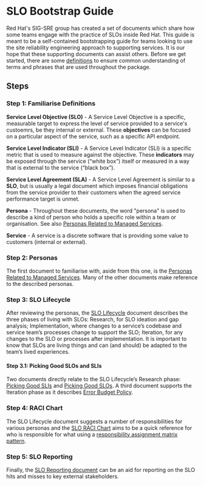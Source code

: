 # SLO Bootstrap Guide

Red Hat's SIG-SRE group has created a set of documents which share how some teams engage with the practice of SLOs inside Red Hat. This guide is meant to be a self-contained bootstrapping guide for teams looking to use the site reliability engineering approach to supporting services. It is our hope that these supporting documents can assist others. Before we get started, there are some [definitions](#step-1-familiarise-definitions) to ensure common understanding of terms and phrases that are used throughout the package.

## Steps

### Step 1: Familiarise Definitions

**Service Level Objective (SLO)** - A Service Level Objective is a specific, measurable target to express the level of service provided to a service's custoemrs, be they internal or external. These **objectives** can be focused on a particular aspect of the service, such as a specific API endpoint.

**Service Level Indicator (SLI)** - A Service Level Indicator (SLI) is a specific metric that is used to measure against the objective. These **indicators** may be exposed through the service (“white box”) itself or measured in a way that is external to the service (“black box”).

**Service Level Agreement (SLA)** - A Service Level Agreement is similar to a **SLO**, but is usually a legal document which imposes financial obligations from the service provider to their customers when the agreed service performance target is unmet.

**Persona** - Throughout these documents, the word "persona" is used to describe a kind of person who holds a specific role within a team or organisation. See also [Personas Related to Managed Services][personas-adr].

**Service** - A service is a discrete software that is providing some value to customers (internal or external).

### Step 2: Personas

The first document to familiarise with, aside from this one, is the [Personas Related to Managed Services][personas-adr]. Many of the other documents make reference to the described personas.

### Step 3: SLO Lifecycle

After reviewing the personas, the [SLO Lifecycle][slo-lifecycle-adr] document describes the three phases of living with SLOs: Research, for SLO ideation and gap analysis; Implementation, where changes to a service’s codebase and service team’s processes change to support the SLO; Iteration, for any changes to the SLO or processes after implementation. It is important to know that SLOs are living things and can (and should) be adapted to the team’s lived experiences.

#### Step 3.1: Picking Good SLOs and SLIs

Two documents directly relate to the SLO Lifecycle’s Research phase: [Picking Good SLIs][sli-guide] and [Picking Good SLOs][slo-guide]. A third document supports the Iteration phase as it describes [Error Budget Policy][error-budget-policy].

### Step 4: RACI Chart

The SLO Lifecycle document suggests a number of responsibilities for various personas and the [SLO RACI Chart][raci-chart-adr] aims to be a quick reference for who is responsible for what using a [responsibility assignment matrix pattern][raci-wiki-page].

### Step 5: SLO Reporting

Finally, the [SLO Reporting document][slo-reporting] can be an aid for reporting on the SLO hits and misses to key external stakeholders.

[personas-adr]: https://github.com/operate-first/sre/blob/main/ADRs/RH/SIG-SRE/ADR-00002%20Personas%20related%20to%20Managed%20Services.md
[slo-lifecycle-adr]: https://github.com/operate-first/sre/blob/main/ADRs/RH/SIG-SRE/ADR-00005%20SLO%20Lifecycle.md
[sli-guide]: https://github.com/operate-first/sre/blob/main/picking_good_slis.md
[slo-guide]: https://github.com/operate-first/sre/blob/main/picking_good_slos.md
[error-budget-policy]: https://github.com/operate-first/sre/blob/main/ADRs/RH/SIG-SRE/ADR-00007-Error-Budget-Policy.md
[raci-chart-adr]: https://github.com/operate-first/sre/blob/main/ADRs/RH/SIG-SRE/ADR-00006%20SLO%20RACI%20Chart.md
[raci-wiki-page]: https://en.wikipedia.org/wiki/Responsibility_assignment_matrix
[slo-reporting]: https://docs.google.com/document/d/1W1jf9ov_AZzKU_cyqPMu_pSzsJhRlfiPjtXmN0ZPt-k/edit#